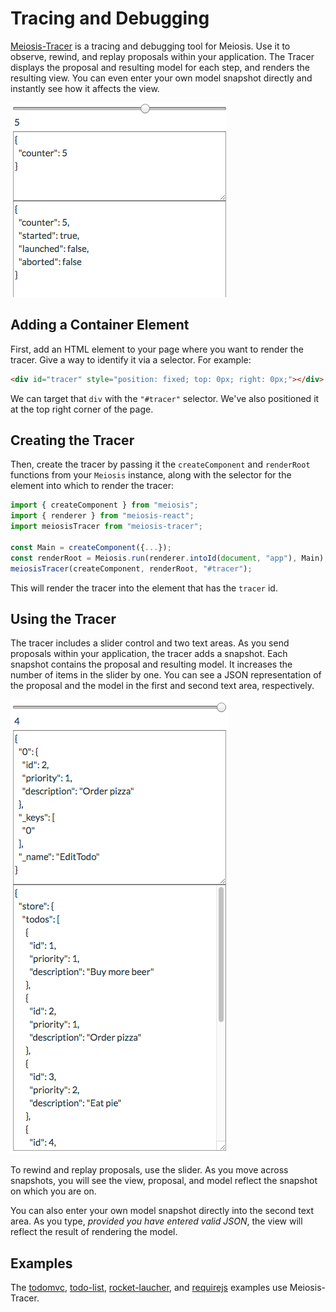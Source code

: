 # Tracing and Debugging

[Meiosis-Tracer](https://github.com/foxdonut/meiosis-tracer) is a tracing and debugging tool for Meiosis. Use it to observe, rewind, and replay proposals within your application. The Tracer displays the proposal and resulting model for each step, and renders the resulting view. You can even enter your own model snapshot directly and instantly see how it affects the view.

<img src="images/tracer-1.png"/>

## Adding a Container Element

First, add an HTML element to your page where you want to render the tracer. Give a way to identify it via a selector. For example:

```html
<div id="tracer" style="position: fixed; top: 0px; right: 0px;"></div>
```

We can target that `div` with the `"#tracer"` selector. We've also positioned it at the top right corner of the page.

## Creating the Tracer

Then, create the tracer by passing it the `createComponent` and `renderRoot` functions from your
`Meiosis` instance, along with the selector for the element into which to render the tracer:

```javascript
import { createComponent } from "meiosis";
import { renderer } from "meiosis-react";
import meiosisTracer from "meiosis-tracer";

const Main = createComponent({...});
const renderRoot = Meiosis.run(renderer.intoId(document, "app"), Main);
meiosisTracer(createComponent, renderRoot, "#tracer");
```

This will render the tracer into the element that has the `tracer` id.

## Using the Tracer

The tracer includes a slider control and two text areas. As you send proposals within your application, the tracer adds a snapshot. Each snapshot contains the proposal and resulting model. It increases the number of items in the slider by one. You can see a JSON representation of the proposal and the model in the first and second text area, respectively.

<img src="images/tracer-2.png"/>

To rewind and replay proposals, use the slider. As you move across snapshots, you will see the view, proposal, and model reflect the snapshot on which you are on.

You can also enter your own model snapshot directly into the second text area. As you type, *provided you have entered valid JSON*, the view will reflect the result of rendering the model.

## Examples

The [todomvc](https://github.com/foxdonut/meiosis-examples/tree/master/examples/todomvc), [todo-list](https://github.com/foxdonut/meiosis-examples/tree/master/examples/todo-list), [rocket-laucher](https://github.com/foxdonut/meiosis-examples/tree/master/examples/rocket-launcher), and [requirejs](https://github.com/foxdonut/meiosis-examples/tree/master/examples/requirejs) examples use Meiosis-Tracer.
